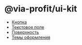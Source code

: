 # @via-profit/ui-kit

 - [Кнопка](./button.md)
 - [Текстовое поле](./text-field.md)
 - [Поверхность](./surface.md)
 - [Темы оформления](./theming.md)